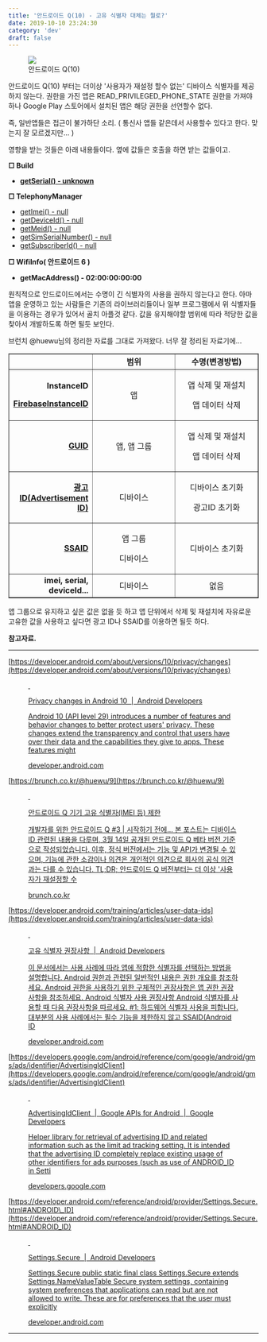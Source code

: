 ```yaml
---
title: '안드로이드 Q(10) - 고유 식별자 대체는 뭘로?'
date: 2019-10-10 23:24:30
category: 'dev'
draft: false
---
```


<figure class="imageblock alignCenter"><span data-url="https://blog.kakaocdn.net/dn/TlWMi/btqyWmw04HT/mdiPrD1ydf64yv5ZuUbTq0/img.jpg" data-lightbox="lightbox" data-alt="안드로이드 Q(10)"><img src="https://blog.kakaocdn.net/dn/TlWMi/btqyWmw04HT/mdiPrD1ydf64yv5ZuUbTq0/img.jpg" srcset="https://img1.daumcdn.net/thumb/R1280x0/?scode=mtistory2&amp;fname=https%3A%2F%2Fblog.kakaocdn.net%2Fdn%2FTlWMi%2FbtqyWmw04HT%2FmdiPrD1ydf64yv5ZuUbTq0%2Fimg.jpg"></span><figcaption>안드로이드 Q(10)</figcaption></figure>

안드로이드 Q(10) 부터는 더이상 '사용자가 재설정 할수 없는' 디바이스 식별자를 제공하지 않는다. 권한을 가진 앱은 READ\_PRIVILEGED\_PHONE\_STATE 권한을 가져야 하나 Google Play 스토어에서 설치된 앱은 해당 권한을 선언할수 없다.

즉, 일반앱들은 접근이 불가하단 소리. ( 통신사 앱들 같은데서 사용할수 있다고 한다. 맞는지 잘 모르겠지만... ) 

영향을 받는 것들은 아래 내용들이다. 옆에 값들은 호출을 하면 받는 값들이고.

**□ Build**

*   **[getSerial() - unknown](https://developer.android.com/reference/android/os/Build#getSerial())**

**□ TelephonyManager**

*   [getImei() - null](https://developer.android.com/reference/android/telephony/TelephonyManager#getImei(int))
*   [getDeviceId() - null](https://developer.android.com/reference/android/telephony/TelephonyManager#getDeviceId(int))
*   [getMeid() - null](https://developer.android.com/reference/android/telephony/TelephonyManager#getMeid(int))
*   [getSimSerialNumber() - null](https://developer.android.com/reference/android/telephony/TelephonyManager#getSimSerialNumber()) 
*   [getSubscriberId() - null](https://developer.android.com/reference/android/telephony/TelephonyManager#getSubscriberId())

**□ WifiInfo( 안드로이드 6 )**

*   **getMacAddress() - 02:00:00:00:00**

원칙적으로 안드로이드에서는 수명이 긴 식별자의 사용을 권하지 않는다고 한다. 아마 앱을 운영하고 있는 사람들은 기존의 라이브러리들이나 일부 프로그램에서 위 식별자들을 이용하는 경우가 있어서 골치 아플것 같다. 값을 유지해야할 범위에 따라 적당한 값을 찾아서 개발하도록 하면 될듯 보인다. 

브런치 @huewu님의 정리한 자료를 그대로 가져왔다. 너무 잘 정리된 자료기에...

<table style="border-collapse: collapse; width: 100%;" border="1"><tbody><tr><td style="width: 33.3333%;">&nbsp;</td><td style="width: 33.3333%; text-align: center;"><b>범위</b></td><td style="width: 33.3333%; text-align: center;"><b>수명(변경방법)</b></td></tr><tr><td style="width: 33.3333%; text-align: right;"><p><b>InstanceID</b></p><p><a href="https://developers.google.com/android/reference/com/google/android/gms/ads/identifier/AdvertisingIdClient" target="_blank" rel="noopener"><b>FirebaseInstanceID</b></a></p></td><td style="width: 33.3333%; text-align: center;">앱</td><td style="width: 33.3333%; text-align: center;"><p>앱 삭제 및 재설치</p><p>앱 데이터 삭제</p></td></tr><tr><td style="width: 33.3333%; text-align: right;"><a href="https://developer.android.com/training/articles/user-data-ids?hl=ko" target="_blank" rel="noopener"><b>GUID</b></a></td><td style="width: 33.3333%; text-align: center;">앱, 앱 그룹</td><td style="width: 33.3333%; text-align: center;"><p>앱 삭제 및 재설치</p><p>앱 데이터 삭제</p></td></tr><tr><td style="width: 33.3333%; text-align: right;"><p><a href="https://developers.google.com/android/reference/com/google/android/gms/ads/identifier/AdvertisingIdClient?hl=ko" target="_blank" rel="noopener"><b>광고 ID(Advertisement ID)</b></a></p></td><td style="width: 33.3333%; text-align: center;">디바이스</td><td style="width: 33.3333%; text-align: center;"><p>디바이스 초기화</p><p>광고ID 초기화</p></td></tr><tr><td style="width: 33.3333%; text-align: right;"><a href="https://developer.android.com/reference/android/provider/Settings.Secure.html#ANDROID_ID" target="_blank" rel="noopener"><b>SSAID</b></a></td><td style="width: 33.3333%; text-align: center;"><p>앱 그룹</p><p>디바이스</p></td><td style="width: 33.3333%; text-align: center;">디바이스 초기화</td></tr><tr><td style="width: 33.3333%; text-align: right;"><b>imei, serial, deviceId...</b></td><td style="width: 33.3333%; text-align: center;">디바이스</td><td style="width: 33.3333%; text-align: center;">없음</td></tr></tbody></table>

앱 그룹으로 유지하고 싶은 값은 없을 듯 하고 앱 단위에서 삭제 및 재설치에 자유로운 고유한 값을 사용하고 싶다면 광고 ID나 SSAID를 이용하면 될듯 하다. 

**참고자료.**

* * *

[https://developer.android.com/about/versions/10/privacy/changes](https://developer.android.com/about/versions/10/privacy/changes)

<figure id="og_1570716779426" contenteditable="false" data-ke-type="opengraph" data-og-type="website" data-og-title="Privacy changes in Android 10 &nbsp;|&nbsp; Android Developers" data-og-description="Android&nbsp;10 (API level 29) introduces a number of features and behavior changes to better protect users' privacy. These changes extend the transparency and control that users have over their data and the capabilities they give to apps. These features might " data-og-host="developer.android.com" data-og-source-url="https://developer.android.com/about/versions/10/privacy/changes" data-og-url="https://developer.android.com/about/versions/10/privacy/changes" data-og-image="https://scrap.kakaocdn.net/dn/bgBx6i/hyDaVAvRus/GVno1j640gqEpKBEHkMWu0/img.png?width=1201&amp;height=676&amp;face=0_0_1201_676"><a href="https://developer.android.com/about/versions/10/privacy/changes" target="_blank" rel="noopener" data-source-url="https://developer.android.com/about/versions/10/privacy/changes"><div class="og-image" style="background-image: url('https://scrap.kakaocdn.net/dn/bgBx6i/hyDaVAvRus/GVno1j640gqEpKBEHkMWu0/img.png?width=1201&amp;height=676&amp;face=0_0_1201_676');">&nbsp;</div><div class="og-text"><p class="og-title">Privacy changes in Android 10 &nbsp;|&nbsp; Android Developers</p><p class="og-desc">Android&nbsp;10 (API level 29) introduces a number of features and behavior changes to better protect users' privacy. These changes extend the transparency and control that users have over their data and the capabilities they give to apps. These features might</p><p class="og-host">developer.android.com</p></div></a></figure>

[https://brunch.co.kr/@huewu/9](https://brunch.co.kr/@huewu/9)

<figure id="og_1570716777437" contenteditable="false" data-ke-type="opengraph" data-og-type="article" data-og-title="안드로이드 Q 기기 고유 식별자(IMEI 등) 제한" data-og-description="개발자를 위한 안드로이드 Q #3 | 시작하기 전에... 본&nbsp;포스트는 디바이스 ID 관련된 내용을 다루며,&nbsp;3월 14일 공개된 안드로이드 Q 베타 버전 기준으로 작성되었습니다. 이후, 정식 버전에서는 기능 및 API가 변경될 수 있으며, 기능에 관한 소감이나 의견은 개인적인 의견으로 회사의 공식 의견과는 다를 수 있습니다. TL;DR; 안드로이드 Q 버전부터는 더 이상 '사용자가 재설정할 수" data-og-host="brunch.co.kr" data-og-source-url="https://brunch.co.kr/@huewu/9" data-og-url="https://brunch.co.kr/@huewu/9" data-og-image="https://scrap.kakaocdn.net/dn/GvmDp/hyDcAuHryD/FneeFBnBLjukKcZc4kMj1K/img.png?width=1280&amp;height=562&amp;face=0_0_1280_562,https://scrap.kakaocdn.net/dn/fGuTZ/hyDaZQp2mb/2cxR20lVlL0kJ8I09FD8UK/img.png?width=1280&amp;height=562&amp;face=0_0_1280_562"><a href="https://brunch.co.kr/@huewu/9" target="_blank" rel="noopener" data-source-url="https://brunch.co.kr/@huewu/9"><div class="og-image" style="background-image: url('https://scrap.kakaocdn.net/dn/GvmDp/hyDcAuHryD/FneeFBnBLjukKcZc4kMj1K/img.png?width=1280&amp;height=562&amp;face=0_0_1280_562,https://scrap.kakaocdn.net/dn/fGuTZ/hyDaZQp2mb/2cxR20lVlL0kJ8I09FD8UK/img.png?width=1280&amp;height=562&amp;face=0_0_1280_562');">&nbsp;</div><div class="og-text"><p class="og-title">안드로이드 Q 기기 고유 식별자(IMEI 등) 제한</p><p class="og-desc">개발자를 위한 안드로이드 Q #3 | 시작하기 전에... 본&nbsp;포스트는 디바이스 ID 관련된 내용을 다루며,&nbsp;3월 14일 공개된 안드로이드 Q 베타 버전 기준으로 작성되었습니다. 이후, 정식 버전에서는 기능 및 API가 변경될 수 있으며, 기능에 관한 소감이나 의견은 개인적인 의견으로 회사의 공식 의견과는 다를 수 있습니다. TL;DR; 안드로이드 Q 버전부터는 더 이상 '사용자가 재설정할 수</p><p class="og-host">brunch.co.kr</p></div></a></figure>

[https://developer.android.com/training/articles/user-data-ids](https://developer.android.com/training/articles/user-data-ids)

<figure id="og_1570716773042" contenteditable="false" data-ke-type="opengraph" data-og-type="website" data-og-title="고유 식별자 권장사항 &nbsp;|&nbsp; Android Developers" data-og-description="이 문서에서는 사용 사례에 따라 앱에 적합한 식별자를 선택하는 방법을 설명합니다. Android 권한과 관련된 일반적인 내용은 권한 개요를 참조하세요. Android 권한을 사용하기 위한 구체적인 권장사항은 앱 권한 권장사항을 참조하세요. Android 식별자 사용 권장사항 Android 식별자를 사용할 때 다음 권장사항을 따르세요. #1: 하드웨어 식별자 사용을 피합니다. 대부분의 사용 사례에서는 필수 기능을 제한하지 않고 SSAID(Android ID" data-og-host="developer.android.com" data-og-source-url="https://developer.android.com/training/articles/user-data-ids" data-og-url="https://developer.android.com/training/articles/user-data-ids" data-og-image="https://scrap.kakaocdn.net/dn/wKXk9/hyDcwFR91f/H8MHKcJhCnn4VdKPYjHBXK/img.png?width=1201&amp;height=676&amp;face=0_0_1201_676"><a href="https://developer.android.com/training/articles/user-data-ids" target="_blank" rel="noopener" data-source-url="https://developer.android.com/training/articles/user-data-ids"><div class="og-image" style="background-image: url('https://scrap.kakaocdn.net/dn/wKXk9/hyDcwFR91f/H8MHKcJhCnn4VdKPYjHBXK/img.png?width=1201&amp;height=676&amp;face=0_0_1201_676');">&nbsp;</div><div class="og-text"><p class="og-title">고유 식별자 권장사항 &nbsp;|&nbsp; Android Developers</p><p class="og-desc">이 문서에서는 사용 사례에 따라 앱에 적합한 식별자를 선택하는 방법을 설명합니다. Android 권한과 관련된 일반적인 내용은 권한 개요를 참조하세요. Android 권한을 사용하기 위한 구체적인 권장사항은 앱 권한 권장사항을 참조하세요. Android 식별자 사용 권장사항 Android 식별자를 사용할 때 다음 권장사항을 따르세요. #1: 하드웨어 식별자 사용을 피합니다. 대부분의 사용 사례에서는 필수 기능을 제한하지 않고 SSAID(Android ID</p><p class="og-host">developer.android.com</p></div></a></figure>

[https://developers.google.com/android/reference/com/google/android/gms/ads/identifier/AdvertisingIdClient](https://developers.google.com/android/reference/com/google/android/gms/ads/identifier/AdvertisingIdClient)

<figure id="og_1570716856293" contenteditable="false" data-ke-type="opengraph" data-og-type="website" data-og-title="AdvertisingIdClient &nbsp;|&nbsp; Google APIs for Android &nbsp;|&nbsp; Google Developers" data-og-description="Helper library for retrieval of advertising ID and related information such as the limit ad tracking setting. It is intended that the advertising ID completely replace existing usage of other identifiers for ads purposes (such as use of ANDROID_ID in Setti" data-og-host="developers.google.com" data-og-source-url="https://developers.google.com/android/reference/com/google/android/gms/ads/identifier/AdvertisingIdClient" data-og-url="https://developers.google.com/android/reference/com/google/android/gms/ads/identifier/AdvertisingIdClient" data-og-image="https://scrap.kakaocdn.net/dn/vgTBo/hyDcClMebi/6CkQviUQOyMYuT5LKSbSB0/img.png?width=1200&amp;height=630&amp;face=0_0_1200_630"><a href="https://developers.google.com/android/reference/com/google/android/gms/ads/identifier/AdvertisingIdClient" target="_blank" rel="noopener" data-source-url="https://developers.google.com/android/reference/com/google/android/gms/ads/identifier/AdvertisingIdClient"><div class="og-image" style="background-image: url('https://scrap.kakaocdn.net/dn/vgTBo/hyDcClMebi/6CkQviUQOyMYuT5LKSbSB0/img.png?width=1200&amp;height=630&amp;face=0_0_1200_630');">&nbsp;</div><div class="og-text"><p class="og-title">AdvertisingIdClient &nbsp;|&nbsp; Google APIs for Android &nbsp;|&nbsp; Google Developers</p><p class="og-desc">Helper library for retrieval of advertising ID and related information such as the limit ad tracking setting. It is intended that the advertising ID completely replace existing usage of other identifiers for ads purposes (such as use of ANDROID_ID in Setti</p><p class="og-host">developers.google.com</p></div></a></figure>

[https://developer.android.com/reference/android/provider/Settings.Secure.html#ANDROID\_ID](https://developer.android.com/reference/android/provider/Settings.Secure.html#ANDROID_ID)

<figure id="og_1570716880712" contenteditable="false" data-ke-type="opengraph" data-og-type="website" data-og-title="Settings.Secure &nbsp;|&nbsp; Android Developers" data-og-description="Settings.Secure public static final class Settings.Secure extends Settings.NameValueTable Secure system settings, containing system preferences that applications can read but are not allowed to write. These are for preferences that the user must explicitly" data-og-host="developer.android.com" data-og-source-url="https://developer.android.com/reference/android/provider/Settings.Secure.html#ANDROID_ID" data-og-url="https://developer.android.com/reference/android/provider/Settings.Secure" data-og-image="https://scrap.kakaocdn.net/dn/6DRDY/hyDaUIlXgM/rNkXCKylQrGnUccyueJEm1/img.png?width=1201&amp;height=676&amp;face=0_0_1201_676"><a href="https://developer.android.com/reference/android/provider/Settings.Secure" target="_blank" rel="noopener" data-source-url="https://developer.android.com/reference/android/provider/Settings.Secure.html#ANDROID_ID"><div class="og-image" style="background-image: url('https://scrap.kakaocdn.net/dn/6DRDY/hyDaUIlXgM/rNkXCKylQrGnUccyueJEm1/img.png?width=1201&amp;height=676&amp;face=0_0_1201_676');">&nbsp;</div><div class="og-text"><p class="og-title">Settings.Secure &nbsp;|&nbsp; Android Developers</p><p class="og-desc">Settings.Secure public static final class Settings.Secure extends Settings.NameValueTable Secure system settings, containing system preferences that applications can read but are not allowed to write. These are for preferences that the user must explicitly</p><p class="og-host">developer.android.com</p></div></a></figure>

* * *
